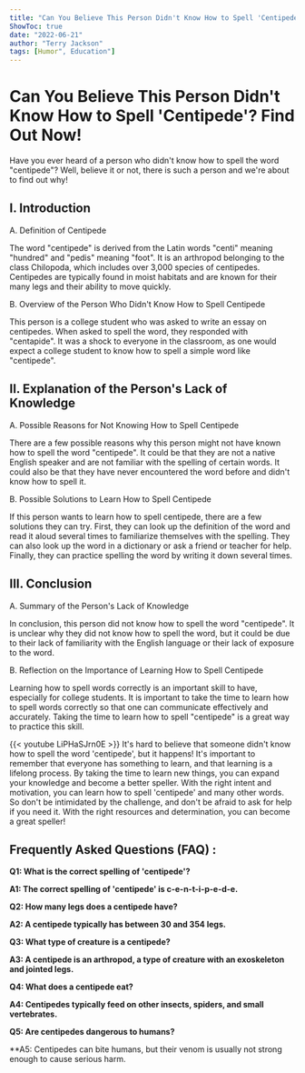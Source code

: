 ```yaml
---
title: "Can You Believe This Person Didn't Know How to Spell 'Centipede'? Find Out Now!"
ShowToc: true 
date: "2022-06-21"
author: "Terry Jackson" 
tags: [Humor", Education"]
---
```

# Can You Believe This Person Didn't Know How to Spell 'Centipede'? Find Out Now!

Have you ever heard of a person who didn't know how to spell the word "centipede"? Well, believe it or not, there is such a person and we're about to find out why!

## I. Introduction

A. Definition of Centipede

The word "centipede" is derived from the Latin words "centi" meaning "hundred" and "pedis" meaning "foot". It is an arthropod belonging to the class Chilopoda, which includes over 3,000 species of centipedes. Centipedes are typically found in moist habitats and are known for their many legs and their ability to move quickly.

B. Overview of the Person Who Didn't Know How to Spell Centipede

This person is a college student who was asked to write an essay on centipedes. When asked to spell the word, they responded with "centapide". It was a shock to everyone in the classroom, as one would expect a college student to know how to spell a simple word like "centipede".

## II. Explanation of the Person's Lack of Knowledge

A. Possible Reasons for Not Knowing How to Spell Centipede

There are a few possible reasons why this person might not have known how to spell the word "centipede". It could be that they are not a native English speaker and are not familiar with the spelling of certain words. It could also be that they have never encountered the word before and didn't know how to spell it.

B. Possible Solutions to Learn How to Spell Centipede

If this person wants to learn how to spell centipede, there are a few solutions they can try. First, they can look up the definition of the word and read it aloud several times to familiarize themselves with the spelling. They can also look up the word in a dictionary or ask a friend or teacher for help. Finally, they can practice spelling the word by writing it down several times.

## III. Conclusion

A. Summary of the Person's Lack of Knowledge

In conclusion, this person did not know how to spell the word "centipede". It is unclear why they did not know how to spell the word, but it could be due to their lack of familiarity with the English language or their lack of exposure to the word. 

B. Reflection on the Importance of Learning How to Spell Centipede

Learning how to spell words correctly is an important skill to have, especially for college students. It is important to take the time to learn how to spell words correctly so that one can communicate effectively and accurately. Taking the time to learn how to spell "centipede" is a great way to practice this skill.

{{< youtube LiPHaSJrn0E >}} 
It's hard to believe that someone didn't know how to spell the word 'centipede', but it happens! It's important to remember that everyone has something to learn, and that learning is a lifelong process. By taking the time to learn new things, you can expand your knowledge and become a better speller. With the right intent and motivation, you can learn how to spell 'centipede' and many other words. So don't be intimidated by the challenge, and don't be afraid to ask for help if you need it. With the right resources and determination, you can become a great speller!

## Frequently Asked Questions (FAQ) :
**Q1: What is the correct spelling of 'centipede'?**

**A1: The correct spelling of 'centipede' is c-e-n-t-i-p-e-d-e.**

**Q2: How many legs does a centipede have?**

**A2: A centipede typically has between 30 and 354 legs.**

**Q3: What type of creature is a centipede?**

**A3: A centipede is an arthropod, a type of creature with an exoskeleton and jointed legs.**

**Q4: What does a centipede eat?**

**A4: Centipedes typically feed on other insects, spiders, and small vertebrates.**

**Q5: Are centipedes dangerous to humans?**

**A5: Centipedes can bite humans, but their venom is usually not strong enough to cause serious harm.






